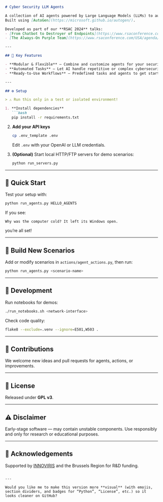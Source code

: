 

````markdown
# Cyber Security LLM Agents

A collection of AI agents powered by Large Language Models (LLMs) to automate common cybersecurity tasks.  
Built using [AutoGen](https://microsoft.github.io/autogen/).

Developed as part of our **RSAC 2024** talks:  
- [From Chatbot to Destroyer of Endpoints](https://www.rsaconference.com/USA/agenda/session/From%20Chatbot%20to%20Destroyer%20of%20Endpoints%20Can%20ChatGPT%20Automate%20EDR%20Bypasses)  
- [The Always-On Purple Team](https://www.rsaconference.com/USA/agenda/session/The%20Always-On%20Purple%20Team%20An%20Automated%20CICD%20for%20Detection%20Engineering)

---

## 🔑 Key Features

- **Modular & Flexible** – Combine and customize agents for your security use cases.  
- **Automated Tasks** – Let AI handle repetitive or complex cybersecurity operations.  
- **Ready-to-Use Workflows** – Predefined tasks and agents to get started instantly.

---

## ⚙️ Setup

> ⚠️ Run this only in a test or isolated environment!

1. **Install dependencies**
   ```bash
   pip install -r requirements.txt
````

2. **Add your API keys**

   ```bash
   cp .env_template .env
   ```

   Edit `.env` with your OpenAI or LLM credentials.

3. **(Optional)** Start local HTTP/FTP servers for demo scenarios:

   ```bash
   python run_servers.py
   ```

---

## 🚀 Quick Start

Test your setup with:

```bash
python run_agents.py HELLO_AGENTS
```

If you see:

```
Why was the computer cold? It left its Windows open.
```

you’re all set!

---

## 🧩 Build New Scenarios

Add or modify scenarios in `actions/agent_actions.py`, then run:

```bash
python run_agents.py <scenario-name>
```

---

## 🧪 Development

Run notebooks for demos:

```bash
./run_notebooks.sh <network-interface>
```

Check code quality:

```bash
flake8 --exclude=.venv --ignore=E501,W503 .
```

---

## 🤝 Contributions

We welcome new ideas and pull requests for agents, actions, or improvements.

---

## 🪪 License

Released under **GPL v3**.

---

## ⚠️ Disclaimer

Early-stage software — may contain unstable components. Use responsibly and only for research or educational purposes.

---

## 🙏 Acknowledgements

Supported by [INNOVIRIS](https://innoviris.brussels/) and the Brussels Region for R\&D funding.

```

---

Would you like me to make this version more **visual** (with emojis, section dividers, and badges for “Python”, “License”, etc.) so it looks cleaner on GitHub?
```
